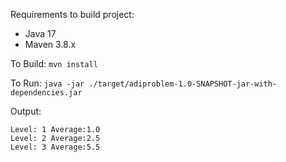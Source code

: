 Requirements to build project:
- Java 17
- Maven 3.8.x

To Build:
`mvn install`

To Run:
`java -jar ./target/adiproblem-1.0-SNAPSHOT-jar-with-dependencies.jar`

Output:
```shell
Level: 1 Average:1.0
Level: 2 Average:2.5
Level: 3 Average:5.5
```

